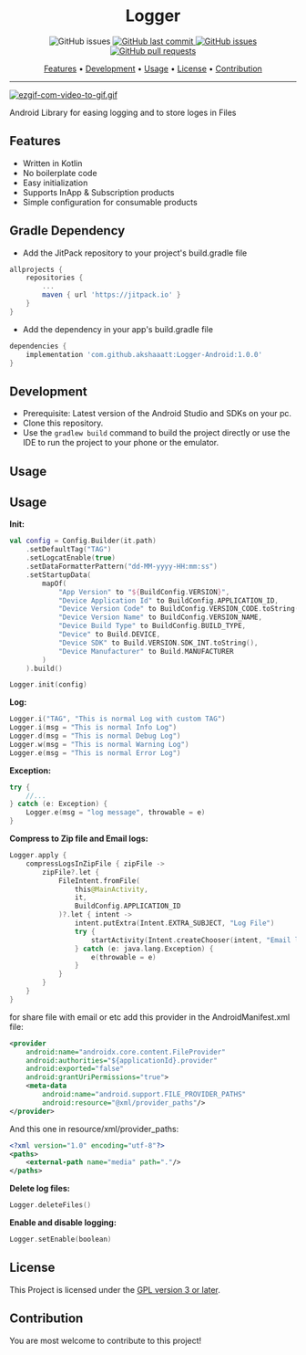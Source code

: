<h1 align="center">Logger</h1>

<p align="center">
    <img src="https://jitpack.io/v/akshaaatt/Logger-Android.svg?style=flat-square&logo=github&logoColor=white"
         alt="GitHub issues">
    <a href="https://jitpack.io/#akshaaatt/Logger-Android">
    <a href="https://github.com/akshaaatt/Logger-Android/commits/master">
    <img src="https://img.shields.io/github/last-commit/akshaaatt/Logger-Android.svg?style=flat-square&logo=github&logoColor=white"
         alt="GitHub last commit">
    <a href="https://github.com/akshaaatt/Logger-Android/issues">
    <img src="https://img.shields.io/github/issues-raw/akshaaatt/Logger-Android.svg?style=flat-square&logo=github&logoColor=white"
         alt="GitHub issues">
    <a href="https://github.com/akshaaatt/Logger-Android/pulls">
    <img src="https://img.shields.io/github/issues-pr-raw/akshaaatt/Logger-Android.svg?style=flat-square&logo=github&logoColor=white"
         alt="GitHub pull requests"/>
</p>

<p align="center">
  <a href="#features">Features</a> •
  <a href="#development">Development</a> •
  <a href="#usage">Usage</a> •
  <a href="#license">License</a> •
  <a href="#contribution">Contribution</a>
</p>
	    
---

[![ezgif-com-video-to-gif.gif](https://i.postimg.cc/BQY0T97N/ezgif-com-video-to-gif.gif)](https://postimg.cc/RNHym8Bn)

Android Library for easing logging and to store loges in Files

## Features

* Written in Kotlin
* No boilerplate code
* Easy initialization
* Supports InApp & Subscription products
* Simple configuration for consumable products

## Gradle Dependency

* Add the JitPack repository to your project's build.gradle file

```groovy
allprojects {
    repositories {
        ...
        maven { url 'https://jitpack.io' }
    }
}
```
* Add the dependency in your app's build.gradle file

```groovy
dependencies {
    implementation 'com.github.akshaaatt:Logger-Android:1.0.0'
}
```

## Development

* Prerequisite: Latest version of the Android Studio and SDKs on your pc.
* Clone this repository.
* Use the `gradlew build` command to build the project directly or use the IDE to run the project to your phone or the emulator.

## Usage

## Usage

**Init:**
```kotlin
val config = Config.Builder(it.path)
    .setDefaultTag("TAG")
    .setLogcatEnable(true)
    .setDataFormatterPattern("dd-MM-yyyy-HH:mm:ss")
    .setStartupData(
        mapOf(
            "App Version" to "${BuildConfig.VERSION}",
            "Device Application Id" to BuildConfig.APPLICATION_ID,
            "Device Version Code" to BuildConfig.VERSION_CODE.toString(),
            "Device Version Name" to BuildConfig.VERSION_NAME,
            "Device Build Type" to BuildConfig.BUILD_TYPE,
            "Device" to Build.DEVICE,
            "Device SDK" to Build.VERSION.SDK_INT.toString(),
            "Device Manufacturer" to Build.MANUFACTURER
        )
    ).build()

Logger.init(config)
```
**Log:**
```kotlin
Logger.i("TAG", "This is normal Log with custom TAG")
Logger.i(msg = "This is normal Info Log")
Logger.d(msg = "This is normal Debug Log")
Logger.w(msg = "This is normal Warning Log")
Logger.e(msg = "This is normal Error Log")
```

**Exception:**
```kotlin
try {
    //...
} catch (e: Exception) {
    Logger.e(msg = "log message", throwable = e)
}
```

**Compress to Zip file and Email logs:**
```kotlin
Logger.apply {
    compressLogsInZipFile { zipFile ->
        zipFile?.let {
            FileIntent.fromFile(
                this@MainActivity,
                it,
                BuildConfig.APPLICATION_ID
            )?.let { intent ->
                intent.putExtra(Intent.EXTRA_SUBJECT, "Log File")
                try {
                    startActivity(Intent.createChooser(intent, "Email logs..."))
                } catch (e: java.lang.Exception) {
                    e(throwable = e)
                }
            }
        }
    }
}
```
for share file with email or etc add this provider in the AndroidManifest.xml file:
```xml
<provider
    android:name="androidx.core.content.FileProvider"
    android:authorities="${applicationId}.provider"
    android:exported="false"
    android:grantUriPermissions="true">
    <meta-data
        android:name="android.support.FILE_PROVIDER_PATHS"
        android:resource="@xml/provider_paths"/>
</provider>
```
And this one in resource/xml/provider_paths:
```xml
<?xml version="1.0" encoding="utf-8"?>
<paths>
    <external-path name="media" path="."/>
</paths>
```

**Delete log files:**
```kotlin
Logger.deleteFiles()
```

**Enable and disable logging:**
```kotlin
Logger.setEnable(boolean)
```

## License

This Project is licensed under the [GPL version 3 or later](https://www.gnu.org/licenses/gpl-3.0.html).

## Contribution

You are most welcome to contribute to this project!
